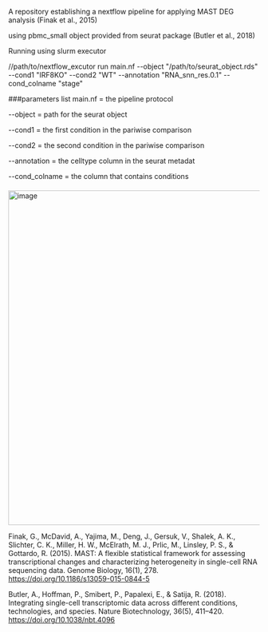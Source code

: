 A repository establishing a nextflow pipeline for applying MAST DEG analysis (Finak et al., 2015)


using pbmc_small object provided from seurat package (Butler et al., 2018)


Running using slurm executor

//path/to/nextflow_excutor run main.nf --object "/path/to/seurat_object.rds" --cond1 "IRF8KO" --cond2 "WT" --annotation "RNA_snn_res.0.1" --cond_colname "stage"

###parameters list
main.nf = the pipeline protocol

--object = path for the seurat object

--cond1 = the first condition in the pariwise comparison

--cond2 = the second condition in the pariwise comparison

--annotation = the celltype column in the seurat metadat

--cond_colname = the column that contains conditions 
####

<img width="670" alt="image" src="https://github.com/mms100/scRNA-seq_nextflow_DEG_pipeline/assets/60142059/aeab1978-17bb-4352-a75d-29329a875c31">


Finak, G., McDavid, A., Yajima, M., Deng, J., Gersuk, V., Shalek, A. K., Slichter, C. K., Miller, H. W., McElrath, M. J., Prlic, M., Linsley, P. S., & Gottardo, R. (2015). MAST: A flexible statistical framework for assessing transcriptional changes and characterizing heterogeneity in single-cell RNA sequencing data. Genome Biology, 16(1), 278. https://doi.org/10.1186/s13059-015-0844-5

Butler, A., Hoffman, P., Smibert, P., Papalexi, E., & Satija, R. (2018). Integrating single-cell transcriptomic data across different conditions, technologies, and species. Nature Biotechnology, 36(5), 411–420. https://doi.org/10.1038/nbt.4096


